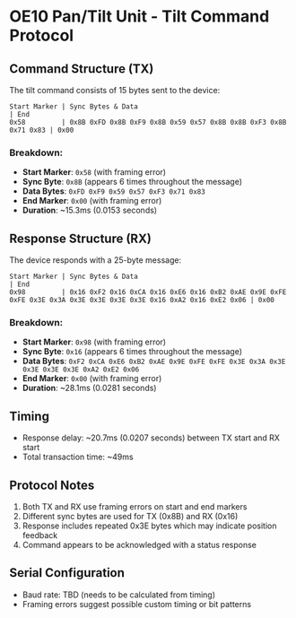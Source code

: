 # OE10 Pan/Tilt Unit - Tilt Command Protocol

## Command Structure (TX)

The tilt command consists of 15 bytes sent to the device:

```
Start Marker | Sync Bytes & Data                                          | End
0x58         | 0x8B 0xFD 0x8B 0xF9 0x8B 0x59 0x57 0x8B 0x8B 0xF3 0x8B 0x71 0x83 | 0x00
```

### Breakdown:
- **Start Marker**: `0x58` (with framing error)
- **Sync Byte**: `0x8B` (appears 6 times throughout the message)
- **Data Bytes**: `0xFD 0xF9 0x59 0x57 0xF3 0x71 0x83`
- **End Marker**: `0x00` (with framing error)
- **Duration**: ~15.3ms (0.0153 seconds)

## Response Structure (RX)

The device responds with a 25-byte message:

```
Start Marker | Sync Bytes & Data                                                                                              | End
0x98         | 0x16 0xF2 0x16 0xCA 0x16 0xE6 0x16 0xB2 0xAE 0x9E 0xFE 0xFE 0x3E 0x3A 0x3E 0x3E 0x3E 0x3E 0x16 0xA2 0x16 0xE2 0x06 | 0x00
```

### Breakdown:
- **Start Marker**: `0x98` (with framing error)
- **Sync Byte**: `0x16` (appears 6 times throughout the message)
- **Data Bytes**: `0xF2 0xCA 0xE6 0xB2 0xAE 0x9E 0xFE 0xFE 0x3E 0x3A 0x3E 0x3E 0x3E 0x3E 0xA2 0xE2 0x06`
- **End Marker**: `0x00` (with framing error)
- **Duration**: ~28.1ms (0.0281 seconds)

## Timing
- Response delay: ~20.7ms (0.0207 seconds) between TX start and RX start
- Total transaction time: ~49ms

## Protocol Notes
1. Both TX and RX use framing errors on start and end markers
2. Different sync bytes are used for TX (0x8B) and RX (0x16)
3. Response includes repeated 0x3E bytes which may indicate position feedback
4. Command appears to be acknowledged with a status response

## Serial Configuration
- Baud rate: TBD (needs to be calculated from timing)
- Framing errors suggest possible custom timing or bit patterns 
